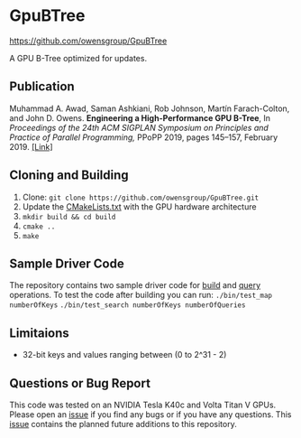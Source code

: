 # GpuBTree
https://github.com/owensgroup/GpuBTree

A GPU B-Tree optimized for updates.

## Publication
Muhammad A. Awad, Saman Ashkiani, Rob Johnson, Martín Farach-Colton, and John D. Owens. **Engineering a High-Performance GPU B-Tree**, In *Proceedings of the 24th ACM SIGPLAN Symposium on Principles and Practice of Parallel Programming,* PPoPP 2019, pages 145–157, February 2019. [[Link]](https://escholarship.org/content/qt1ph2x5td/qt1ph2x5td.pdf?t=pkuy5m)

## Cloning and Building
1. Clone: `git clone https://github.com/owensgroup/GpuBTree.git`
2. Update the [CMakeLists.txt](https://github.com/owensgroup/GpuBTree/blob/master/CMakeLists.txt#L39) with the GPU hardware architecture
3. `mkdir build && cd build`
4. `cmake ..`
5. `make`

## Sample Driver Code
The repository contains two sample driver code for [build](https://github.com/owensgroup/GpuBTree/blob/master/test/test_map.cu) and [query](https://github.com/owensgroup/GpuBTree/blob/master/test/test_map_search.cu) operations.
To test the code after building you can run: `./bin/test_map numberOfKeys` `./bin/test_search numberOfKeys numberOfQueries`

## Limitaions
- 32-bit keys and values ranging between (0 to 2^31 - 2)

## Questions or Bug Report
This code was tested on an NVIDIA Tesla K40c and Volta Titan V GPUs. Please open an [issue](https://github.com/owensgroup/GpuBTree/issues) if you find any bugs or if you have any questions. This [issue](https://github.com/owensgroup/GpuBTree/issues/1) contains the planned future additions to this repository.





